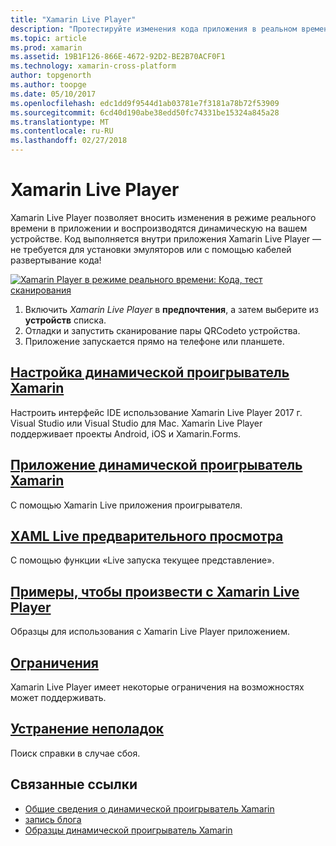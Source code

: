 ```yaml
---
title: "Xamarin Live Player"
description: "Протестируйте изменения кода приложения в реальном времени на устройства iOS или Android"
ms.topic: article
ms.prod: xamarin
ms.assetid: 19B1F126-866E-4672-92D2-BE2B70ACF0F1
ms.technology: xamarin-cross-platform
author: topgenorth
ms.author: toopge
ms.date: 05/10/2017
ms.openlocfilehash: edc1dd9f9544d1ab03781e7f3181a78b72f53909
ms.sourcegitcommit: 6cd40d190abe38edd50fc74331be15324a845a28
ms.translationtype: MT
ms.contentlocale: ru-RU
ms.lasthandoff: 02/27/2018
---
```

# <a name="xamarin-live-player"></a>Xamarin Live Player

Xamarin Live Player позволяет вносить изменения в режиме реального времени в приложении и воспроизводятся динамическую на вашем устройстве. Код выполняется внутри приложения Xamarin Live Player — не требуется для установки эмуляторов или с помощью кабелей развертывание кода!

[ ![Xamarin Player в режиме реального времени: Кода, тест сканирования](images/xamarin-live.png)](images/xamarin-live-sml.png)

1. Включить *Xamarin Live Player* в **предпочтения**, а затем выберите из **устройств** списка.
2. Отладки и запустить сканирование пары QRCodeto устройства.
3. Приложение запускается прямо на телефоне или планшете.

## <a name="xamarin-live-player-setupinstallmd"></a>[Настройка динамической проигрыватель Xamarin](install.md)

Настроить интерфейс IDE использование Xamarin Live Player 2017 г. Visual Studio или Visual Studio для Mac. Xamarin Live Player поддерживает проекты Android, iOS и Xamarin.Forms.

## <a name="xamarin-live-player-appplayermd"></a>[Приложение динамической проигрыватель Xamarin](player.md)

С помощью Xamarin Live приложения проигрывателя.

## <a name="xaml-live-previewinglive-viewmd"></a>[XAML Live предварительного просмотра](live-view.md)

С помощью функции «Live запуска текущее представление».

## <a name="samples-to-try-with-xamarin-live-playersamplesmd"></a>[Примеры, чтобы произвести с Xamarin Live Player](samples.md)

Образцы для использования с Xamarin Live Player приложением.

## <a name="limitationslimitationsmd"></a>[Ограничения](limitations.md)

Xamarin Live Player имеет некоторые ограничения на возможностях может поддерживать.

## <a name="troubleshootingtroubleshootingmd"></a>[Устранение неполадок](troubleshooting.md)

Поиск справки в случае сбоя.


## <a name="related-links"></a>Связанные ссылки

- [Общие сведения о динамической проигрыватель Xamarin](https://xamarin.com/live)
- [запись блога](https://blog.xamarin.com/live-player/)
- [Образцы динамической проигрыватель Xamarin](https://developer.xamarin.com/samples/xamarin-live-player/all/)
